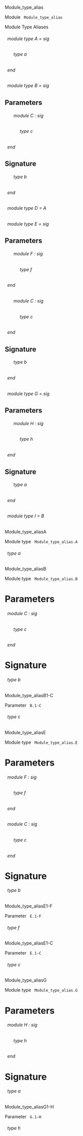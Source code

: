 Module_type_alias

 Module `` Module_type_alias`` 


Module Type Aliases

<a id="module-type-A"></a>
###### &nbsp; module type A = sig

<a id="type-a"></a>
###### &nbsp; &nbsp; &nbsp; &nbsp;type a


###### &nbsp; end



<a id="module-type-B"></a>
###### &nbsp; module type B = sig


## Parameters


<a id="argument-1-C"></a>
###### &nbsp; &nbsp; &nbsp; &nbsp;module C : sig

<a id="type-c"></a>
###### &nbsp; &nbsp; &nbsp; &nbsp;&nbsp; &nbsp; &nbsp;type c


###### &nbsp; end




## Signature


<a id="type-b"></a>
###### &nbsp; &nbsp; &nbsp; &nbsp;type b


###### &nbsp; end



<a id="module-type-D"></a>
###### &nbsp; module type D = A



<a id="module-type-E"></a>
###### &nbsp; module type E = sig


## Parameters


<a id="argument-1-F"></a>
###### &nbsp; &nbsp; &nbsp; &nbsp;module F : sig

<a id="type-f"></a>
###### &nbsp; &nbsp; &nbsp; &nbsp;&nbsp; &nbsp; &nbsp;type f


###### &nbsp; end



<a id="argument-1-C"></a>
###### &nbsp; &nbsp; &nbsp; &nbsp;module C : sig

<a id="type-c"></a>
###### &nbsp; &nbsp; &nbsp; &nbsp;&nbsp; &nbsp; &nbsp;type c


###### &nbsp; end




## Signature


<a id="type-b"></a>
###### &nbsp; &nbsp; &nbsp; &nbsp;type b


###### &nbsp; end



<a id="module-type-G"></a>
###### &nbsp; module type G = sig


## Parameters


<a id="argument-1-H"></a>
###### &nbsp; &nbsp; &nbsp; &nbsp;module H : sig

<a id="type-h"></a>
###### &nbsp; &nbsp; &nbsp; &nbsp;&nbsp; &nbsp; &nbsp;type h


###### &nbsp; end




## Signature


<a id="type-a"></a>
###### &nbsp; &nbsp; &nbsp; &nbsp;type a


###### &nbsp; end



<a id="module-type-I"></a>
###### &nbsp; module type I = B


Module_type_aliasA

 Module type `` Module_type_alias.A`` 
<a id="type-a"></a>
###### &nbsp; type a


Module_type_aliasB

 Module type `` Module_type_alias.B`` 

# Parameters


<a id="argument-1-C"></a>
###### &nbsp; module C : sig

<a id="type-c"></a>
###### &nbsp; &nbsp; &nbsp; &nbsp;type c


###### &nbsp; end




# Signature


<a id="type-b"></a>
###### &nbsp; type b


Module_type_aliasB1-C

 Parameter `` B.1-C`` 
<a id="type-c"></a>
###### &nbsp; type c


Module_type_aliasE

 Module type `` Module_type_alias.E`` 

# Parameters


<a id="argument-1-F"></a>
###### &nbsp; module F : sig

<a id="type-f"></a>
###### &nbsp; &nbsp; &nbsp; &nbsp;type f


###### &nbsp; end



<a id="argument-1-C"></a>
###### &nbsp; module C : sig

<a id="type-c"></a>
###### &nbsp; &nbsp; &nbsp; &nbsp;type c


###### &nbsp; end




# Signature


<a id="type-b"></a>
###### &nbsp; type b


Module_type_aliasE1-F

 Parameter `` E.1-F`` 
<a id="type-f"></a>
###### &nbsp; type f


Module_type_aliasE1-C

 Parameter `` E.1-C`` 
<a id="type-c"></a>
###### &nbsp; type c


Module_type_aliasG

 Module type `` Module_type_alias.G`` 

# Parameters


<a id="argument-1-H"></a>
###### &nbsp; module H : sig

<a id="type-h"></a>
###### &nbsp; &nbsp; &nbsp; &nbsp;type h


###### &nbsp; end




# Signature


<a id="type-a"></a>
###### &nbsp; type a


Module_type_aliasG1-H

 Parameter `` G.1-H`` 
<a id="type-h"></a>
###### &nbsp; type h

